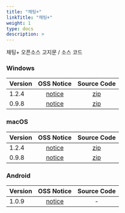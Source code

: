 ```yaml
---
title: "채팅+"
linkTitle: "채팅+"
weight: 1
type: docs
description: >
---
```


채팅+ 오픈소스 고지문 / 소스 코드

### Windows

| Version | OSS Notice | Source Code |
|---|:---:|:---:|
| 1.2.4 | [notice](https://opensource.sktelecom.com/compliance_artifacts/chattingplus/windows/1.2.4/ChattingPlus_Windows_1.2.4_OSS_Notice.html)  | [zip](https://opensource.sktelecom.com/compliance_artifacts/chattingplus/windows/1.2.4/chattingplus_windows_opensource.zip) |
| 0.9.8 | [notice](https://opensource.sktelecom.com/compliance_artifacts/chattingplus/windows/0.9.8/Chattingplus_windows_0.9.8_OSS_Notice.html)  | [zip](https://opensource.sktelecom.com/compliance_artifacts/chattingplus/windows/0.9.8/chattingplus_opensouurce.zip) |

### macOS

| Version | OSS Notice | Source Code |
|---|:---:|:---:|
| 1.2.4 | [notice](https://opensource.sktelecom.com/compliance_artifacts/chattingplus/macos/1.2.4/ChattingPlus_Mac_1.2.4_OSS_Notice.html)  | [zip](https://opensource.sktelecom.com/compliance_artifacts/chattingplus/macos/1.2.4/chattingplus_macos_opensource.zip) |
| 0.9.8 | [notice](https://opensource.sktelecom.com/compliance_artifacts/chattingplus/macos/0.9.8/Chattingplus_MAC_0.9.8_OSS_Notice.html)  | [zip](https://opensource.sktelecom.com/compliance_artifacts/chattingplus/macos/0.9.8/chattingplus_opensouurce.zip) |

### Android

| Version | OSS Notice | Source Code |
|---|:---:|:---:|
| 1.0.9 | [notice](https://opensource.sktelecom.com/compliance_artifacts/chattingplus/android/1.0.9/ChattingPlus_PC_Plugin_1.0.9_OSS_Notice.html)  | - |